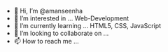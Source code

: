 - 👋 Hi, I’m @amanseenha
- 👀 I’m interested in ... Web-Development
- 🌱 I’m currently learning ... HTML5, CSS, JavaScript
- 💞️ I’m looking to collaborate on ...
- 📫 How to reach me ...

<!---
amanseenha/amanseenha is a ✨ special ✨ repository because its `README.md` (this file) appears on your GitHub profile.
You can click the Preview link to take a look at your changes.
--->

